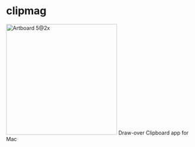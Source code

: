 # clipmag
<img width="300" alt="Artboard 5@2x" src="https://user-images.githubusercontent.com/19181403/161035220-bcb811b1-82d3-45ed-ab92-7a00a0c55a6c.PNG">
Draw-over Clipboard app for Mac
